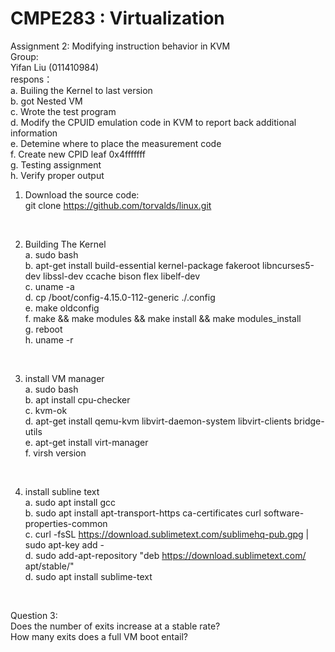 # CMPE283 : Virtualization </br>
Assignment 2: Modifying instruction behavior in KVM </br>
Group:</br>
Yifan Liu (011410984)</br>
respons：</br>
a. Builing the Kernel to last version </br>
b. got Nested VM  </br>
c. Wrote the test program </br>
d. Modify the CPUID emulation code in KVM to report back additional information </br>
e. Detemine where to place the measurement code </br>
f. Create new CPID leaf 0x4fffffff </br>
g. Testing assignment </br>
h. Verify proper output </br>

1. Download the source code: </br>
git clone https://github.com/torvalds/linux.git   </br>
</br>

2. Building The Kernel   </br>
a. sudo bash   </br>
b. apt-get install build-essential kernel-package fakeroot libncurses5-dev libssl-dev ccache bison flex libelf-dev  </br>
c. uname -a </br>
d. cp /boot/config-4.15.0-112-generic    ./.config  </br>
e. make oldconfig  </br>
f. make && make modules && make install && make modules_install  </br>
g. reboot  </br>
h. uname -r  </br>
</br>

3. install VM manager  </br>
a. sudo bash   </br>
b. apt install cpu-checker  </br>
c. kvm-ok  </br>
d. apt-get install qemu-kvm libvirt-daemon-system libvirt-clients bridge-utils    </br>
e. apt-get install virt-manager</br>
f. virsh version </br>
</br>

4. install subline text  </br>
a. sudo apt install gcc  </br>
b. sudo apt install apt-transport-https ca-certificates curl software-properties-common  </br>
c. curl -fsSL https://download.sublimetext.com/sublimehq-pub.gpg | sudo apt-key add -  </br>
d. sudo add-apt-repository "deb https://download.sublimetext.com/ apt/stable/"  </br>
d. sudo apt install sublime-text  </br>
 </br>

Question 3:  </br>
Does the number of exits increase at a stable rate? </br>
How many exits does a full VM boot entail? </br>
